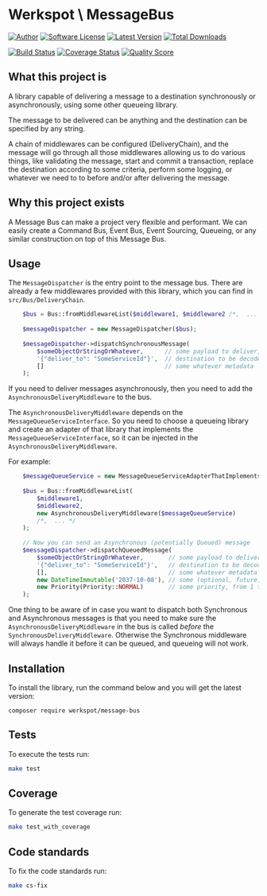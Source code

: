 # Werkspot \ MessageBus

[![Author](http://img.shields.io/badge/author-Werkspot-blue.svg?style=flat-square)](https://www.werkspot.com)
[![Software License](https://img.shields.io/badge/license-MIT-blue.svg?style=flat-square)](LICENSE)
[![Latest Version](https://img.shields.io/github/release/werkspot/message-bus.svg?style=flat-square)](https://github.com/werkspot/message-bus/releases)
[![Total Downloads](https://img.shields.io/packagist/dt/werkspot/message-bus.svg?style=flat-square)](https://packagist.org/packages/werkspot/message-bus)

[![Build Status](https://img.shields.io/scrutinizer/build/g/werkspot/message-bus.svg?style=flat-square)](https://scrutinizer-ci.com/g/werkspot/message-bus/build)
[![Coverage Status](https://img.shields.io/scrutinizer/coverage/g/werkspot/message-bus.svg?style=flat-square)](https://scrutinizer-ci.com/g/werkspot/message-bus/code-structure)
[![Quality Score](https://img.shields.io/scrutinizer/g/werkspot/message-bus.svg?style=flat-square)](https://scrutinizer-ci.com/g/werkspot/message-bus)

## What this project is

A library capable of delivering a message to a destination synchronously or asynchronously,
 using some other queueing library.

The message to be delivered can be anything and the destination can be specified by any string.

A chain of middlewares can be configured (DeliveryChain), and the message will go through all those middlewares
 allowing us to do various things, like validating the message, start and commit a transaction, replace the destination 
 according to some criteria, perform some logging, or whatever we need to to before and/or after delivering the message.

## Why this project exists

A Message Bus can make a project very flexible and performant. We can easily create a Command Bus, Event Bus,
 Event Sourcing, Queueing, or any similar construction on top of this Message Bus.

## Usage 

The `MessageDispatcher` is the entry point to the message bus. There are already a few middlewares provided with
 this library, which you can find in `src/Bus/DeliveryChain`.

```php
    $bus = Bus::fromMiddlewareList($middleware1, $middleware2 /*,  ... */);
    
    $messageDispatcher = new MessageDispatcher($bus);
    
    $messageDispatcher->dispatchSynchronousMessage(
        $someObjectOrStringOrWhatever,      // some payload to deliver, persisted by the MessageRepository
        '{"deliver_to": "SomeServiceId"}',  // destination to be decoded by the delivery service (MessageDeliveryServiceInterface)
        []                                  // some whatever metadata
    );
```

If you need to deliver messages asynchronously, then you need to add the `AsynchronousDeliveryMiddleware` to the bus.

The `AsynchronousDeliveryMiddleware` depends on the `MessageQueueServiceInterface`. So you need to choose a
 queueing library and create an adapter of that library that implements the `MessageQueueServiceInterface`,
 so it can be injected in the `AsynchronousDeliveryMiddleware`.
 
For example:

```php
    $messageQueueService = new MessageQueueServiceAdapterThatImplementsMessageQueueServiceInterface(/* ... */);
    
    $bus = Bus::fromMiddlewareList(
        $middleware1, 
        $middleware2, 
        new AsynchronousDeliveryMiddleware($messageQueueService) 
        /*,  ... */
    );
    
    // Now you can send an Asynchronous (potentially Queued) message
    $messageDispatcher->dispatchQueuedMessage(
        $someObjectOrStringOrWhatever,       // some payload to deliver, persisted by the MessageRepository
        '{"deliver_to": "SomeServiceId"}',   // destination to be decoded by the delivery service (MessageDeliveryServiceInterface)
        [],                                  // some whatever metadata
        new DateTimeImmutable('2037-10-08'), // some (optional, future) delivery date
        new Priority(Priority::NORMAL)       // some priority, from 1 to 9
    );
```

One thing to be aware of in case you want to dispatch both Synchronous and Asynchronous messages is that you need to
make sure the `AsynchronousDeliveryMiddleware` in the bus is called *before* the `SynchronousDeliveryMiddleware`. 
Otherwise the Synchronous middleware will always handle it before it can be queued, and queueing will not work.


## Installation

To install the library, run the command below and you will get the latest version:

```
composer require werkspot/message-bus
```

## Tests

To execute the tests run:
```bash
make test
```

## Coverage

To generate the test coverage run:
```bash
make test_with_coverage
```

## Code standards

To fix the code standards run:
```bash
make cs-fix
```
